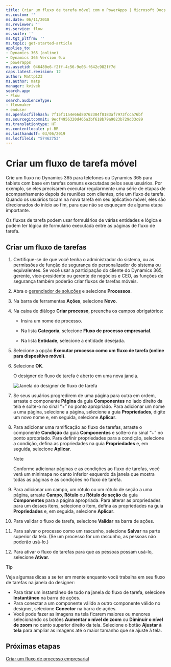 ```yaml
---
title: Criar um fluxo de tarefa móvel com o PowerApps | Microsoft Docs
ms.custom: ''
ms.date: 06/11/2018
ms.reviewer: ''
ms.service: flow
ms.suite: ''
ms.tgt_pltfrm: ''
ms.topic: get-started-article
applies_to:
- Dynamics 365 (online)
- Dynamics 365 Version 9.x
- powerapps
ms.assetid: 046480e6-f2ff-4c56-9e03-f642c982ff7d
caps.latest.revision: 12
author: Mattp123
ms.author: matp
manager: kvivek
search.app:
- Flow
search.audienceType:
- flowmaker
- enduser
ms.openlocfilehash: 7f15f11a4e66d80762384f8183af7973fcca76bf
ms.sourcegitcommit: 9ecf4956320d465a3bf618b79a9023b729d33c89
ms.translationtype: HT
ms.contentlocale: pt-BR
ms.lasthandoff: 03/06/2019
ms.locfileid: "57462753"
---
```

# <a name="create-a-mobile-task-flow"></a>Criar um fluxo de tarefa móvel

Crie um fluxo no Dynamics 365 para telefones ou Dynamics 365 para tablets com base em tarefas comuns executadas pelos seus usuários. Por exemplo, se eles precisarem executar regularmente uma série de etapas de acompanhamento depois de reuniões com clientes, crie um fluxo de tarefa. Quando os usuários tocam na nova tarefa em seu aplicativo móvel, eles são direcionados do início ao fim, para que não se esqueçam de alguma etapa importante.  
  
 Os fluxos de tarefa podem usar formulários de várias entidades e lógica e podem ter lógica de formulário executada entre as páginas de fluxo de tarefa.  
  
## <a name="create-a-task-flow"></a>Criar um fluxo de tarefas
  
1. Certifique-se de que você tenha o administrador do sistema, ou as permissões de função de segurança do personalizador do sistema ou equivalentes. Se você usar a participação do cliente do Dynamics 365, gerente, vice-presidente ou gerente de negócios e CEO, as funções de segurança também poderão criar fluxos de tarefas móveis. 
  
2. Abra o [gerenciador de soluções](/powerapps/maker/model-driven-apps/advanced-navigation#solution-explorer) e selecione **Processos**.  
  
3.  Na barra de ferramentas **Ações**, selecione **Novo**.  
  
4.  Na caixa de diálogo **Criar processo**, preencha os campos obrigatórios:  
  
    -   Insira um nome de processo.  
  
    -   Na lista **Categoria**, selecione **Fluxo de processo empresarial**.  
  
    -   Na lista **Entidade**, selecione a entidade desejada.  
  
5.  Selecione a opção **Executar processo como um fluxo de tarefa (online para dispositivo móvel)**.  
  
6.  Selecione **OK**.
  
     O designer de fluxo de tarefa é aberto em uma nova janela.  
  
     ![Janela do designer de fluxo de tarefa](media/task-flow-designer-window.png "Janela do designer de fluxo de tarefa") 
  
7.  Se seus usuários progredirem de uma página para outra em ordem, arraste o componente **Página** da guia **Componentes** no lado direito da tela e solte-o no sinal “+” no ponto apropriado. Para adicionar um nome a uma página, selecione a página, selecione a guia **Propriedades**, digite um novo nome e, em seguida, selecione **Aplicar**.  
  
8.  Para adicionar uma ramificação ao fluxo de tarefas, arraste o componente **Condição** da guia **Componentes** e solte-o no sinal “+” no ponto apropriado. Para definir propriedades para a condição, selecione a condição, defina as propriedades na guia **Propriedades** e, em seguida, selecione **Aplicar**.  
  
    > [!NOTE]
    >  Conforme adicionar páginas e as condições ao fluxo de tarefas, você verá um minimapa no canto inferior esquerdo da janela que mostra todas as páginas e as condições no fluxo de tarefa.  
  
9. Para adicionar um campo, um rótulo ou um rótulo de seção a uma página, arraste **Campo**, **Rótulo** ou **Rótulo de seção** da guia **Componentes** para a página apropriada. Para alterar as propriedades para um desses itens, selecione o item, defina as propriedades na guia **Propriedades** e, em seguida, selecione **Aplicar**.  
  
10. Para validar o fluxo de tarefa, selecione **Validar** na barra de ações.  
  
11. Para salvar o processo como um rascunho, selecione **Salvar** na parte superior da tela. (Se um processo for um rascunho, as pessoas não poderão usá-lo.)  
  
12. Para ativar o fluxo de tarefas para que as pessoas possam usá-lo, selecione **Ativar**.  
  
> [!TIP]
>  Veja algumas dicas a se ter em mente enquanto você trabalha em seu fluxo de tarefas na janela do designer:  
>   
> -  Para tirar um instantâneo de tudo na janela do fluxo de tarefa, selecione **Instantâneo** na barra de ações.  
> -  Para conectar a um componente válido a outro componente válido no designer, selecione **Conector** na barra de ações.  
> -  Você pode fazer as imagens na tela ficarem maiores ou menores selecionando os botões **Aumentar o nível de zoom** ou **Diminuir o nível de zoom** no canto superior direito da tela. Selecione o botão **Ajustar à tela** para ampliar as imagens até o maior tamanho que se ajuste à tela.  
  
## <a name="next-steps"></a>Próximas etapas  
 [Criar um fluxo de processo empresarial](create-business-process-flow.md)   


